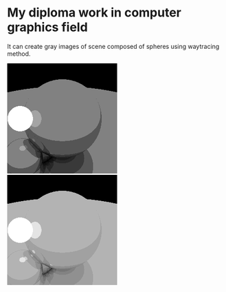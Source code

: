 # My diploma work in computer graphics field

It can create gray images of scene composed of spheres using waytracing method.

![dark scene](https://github.com/aDanPin/my_ray_tracing/blob/master/data/19.png)
![light scene](https://github.com/aDanPin/my_ray_tracing/blob/master/data/20.png)
